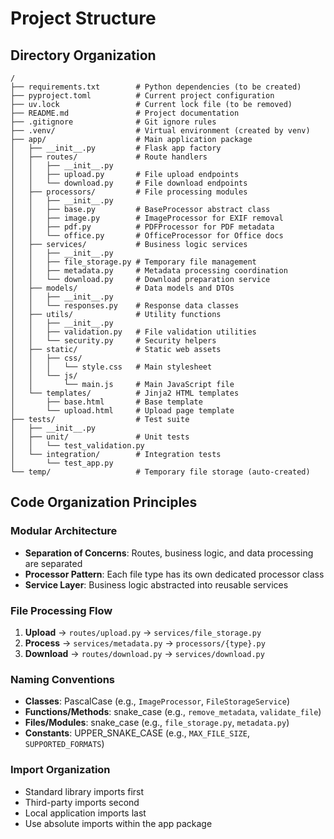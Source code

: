 # Project Structure

## Directory Organization

```
/
├── requirements.txt        # Python dependencies (to be created)
├── pyproject.toml          # Current project configuration
├── uv.lock                 # Current lock file (to be removed)
├── README.md               # Project documentation
├── .gitignore              # Git ignore rules
├── .venv/                  # Virtual environment (created by venv)
├── app/                    # Main application package
│   ├── __init__.py         # Flask app factory
│   ├── routes/             # Route handlers
│   │   ├── __init__.py
│   │   ├── upload.py       # File upload endpoints
│   │   └── download.py     # File download endpoints
│   ├── processors/         # File processing modules
│   │   ├── __init__.py
│   │   ├── base.py         # BaseProcessor abstract class
│   │   ├── image.py        # ImageProcessor for EXIF removal
│   │   ├── pdf.py          # PDFProcessor for PDF metadata
│   │   └── office.py       # OfficeProcessor for Office docs
│   ├── services/           # Business logic services
│   │   ├── __init__.py
│   │   ├── file_storage.py # Temporary file management
│   │   ├── metadata.py     # Metadata processing coordination
│   │   └── download.py     # Download preparation service
│   ├── models/             # Data models and DTOs
│   │   ├── __init__.py
│   │   └── responses.py    # Response data classes
│   ├── utils/              # Utility functions
│   │   ├── __init__.py
│   │   ├── validation.py   # File validation utilities
│   │   └── security.py     # Security helpers
│   ├── static/             # Static web assets
│   │   ├── css/
│   │   │   └── style.css   # Main stylesheet
│   │   └── js/
│   │       └── main.js     # Main JavaScript file
│   └── templates/          # Jinja2 HTML templates
│       ├── base.html       # Base template
│       └── upload.html     # Upload page template
├── tests/                  # Test suite
│   ├── __init__.py
│   ├── unit/               # Unit tests
│   │   └── test_validation.py
│   └── integration/        # Integration tests
│       └── test_app.py
└── temp/                   # Temporary file storage (auto-created)
```

## Code Organization Principles

### Modular Architecture

- **Separation of Concerns**: Routes, business logic, and data processing are
  separated
- **Processor Pattern**: Each file type has its own dedicated processor class
- **Service Layer**: Business logic abstracted into reusable services

### File Processing Flow

1. **Upload** → `routes/upload.py` → `services/file_storage.py`
2. **Process** → `services/metadata.py` → `processors/{type}.py`
3. **Download** → `routes/download.py` → `services/download.py`

### Naming Conventions

- **Classes**: PascalCase (e.g., `ImageProcessor`, `FileStorageService`)
- **Functions/Methods**: snake_case (e.g., `remove_metadata`, `validate_file`)
- **Files/Modules**: snake_case (e.g., `file_storage.py`, `metadata.py`)
- **Constants**: UPPER_SNAKE_CASE (e.g., `MAX_FILE_SIZE`, `SUPPORTED_FORMATS`)

### Import Organization

- Standard library imports first
- Third-party imports second
- Local application imports last
- Use absolute imports within the app package
